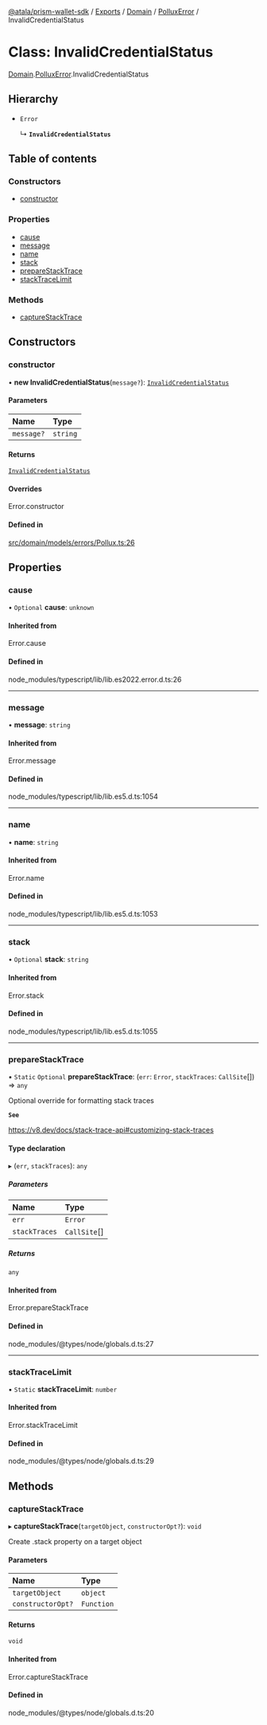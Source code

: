 [@atala/prism-wallet-sdk](../README.md) / [Exports](../modules.md) / [Domain](../modules/Domain.md) / [PolluxError](../modules/Domain.PolluxError.md) / InvalidCredentialStatus

# Class: InvalidCredentialStatus

[Domain](../modules/Domain.md).[PolluxError](../modules/Domain.PolluxError.md).InvalidCredentialStatus

## Hierarchy

- `Error`

  ↳ **`InvalidCredentialStatus`**

## Table of contents

### Constructors

- [constructor](Domain.PolluxError.InvalidCredentialStatus.md#constructor)

### Properties

- [cause](Domain.PolluxError.InvalidCredentialStatus.md#cause)
- [message](Domain.PolluxError.InvalidCredentialStatus.md#message)
- [name](Domain.PolluxError.InvalidCredentialStatus.md#name)
- [stack](Domain.PolluxError.InvalidCredentialStatus.md#stack)
- [prepareStackTrace](Domain.PolluxError.InvalidCredentialStatus.md#preparestacktrace)
- [stackTraceLimit](Domain.PolluxError.InvalidCredentialStatus.md#stacktracelimit)

### Methods

- [captureStackTrace](Domain.PolluxError.InvalidCredentialStatus.md#capturestacktrace)

## Constructors

### constructor

• **new InvalidCredentialStatus**(`message?`): [`InvalidCredentialStatus`](Domain.PolluxError.InvalidCredentialStatus.md)

#### Parameters

| Name | Type |
| :------ | :------ |
| `message?` | `string` |

#### Returns

[`InvalidCredentialStatus`](Domain.PolluxError.InvalidCredentialStatus.md)

#### Overrides

Error.constructor

#### Defined in

[src/domain/models/errors/Pollux.ts:26](https://github.com/hyperledger/identus-edge-agent-sdk-ts/blob/c632f0efed4b3d905476bd3d4312ebd50a8d0a12/src/domain/models/errors/Pollux.ts#L26)

## Properties

### cause

• `Optional` **cause**: `unknown`

#### Inherited from

Error.cause

#### Defined in

node_modules/typescript/lib/lib.es2022.error.d.ts:26

___

### message

• **message**: `string`

#### Inherited from

Error.message

#### Defined in

node_modules/typescript/lib/lib.es5.d.ts:1054

___

### name

• **name**: `string`

#### Inherited from

Error.name

#### Defined in

node_modules/typescript/lib/lib.es5.d.ts:1053

___

### stack

• `Optional` **stack**: `string`

#### Inherited from

Error.stack

#### Defined in

node_modules/typescript/lib/lib.es5.d.ts:1055

___

### prepareStackTrace

▪ `Static` `Optional` **prepareStackTrace**: (`err`: `Error`, `stackTraces`: `CallSite`[]) => `any`

Optional override for formatting stack traces

**`See`**

https://v8.dev/docs/stack-trace-api#customizing-stack-traces

#### Type declaration

▸ (`err`, `stackTraces`): `any`

##### Parameters

| Name | Type |
| :------ | :------ |
| `err` | `Error` |
| `stackTraces` | `CallSite`[] |

##### Returns

`any`

#### Inherited from

Error.prepareStackTrace

#### Defined in

node_modules/@types/node/globals.d.ts:27

___

### stackTraceLimit

▪ `Static` **stackTraceLimit**: `number`

#### Inherited from

Error.stackTraceLimit

#### Defined in

node_modules/@types/node/globals.d.ts:29

## Methods

### captureStackTrace

▸ **captureStackTrace**(`targetObject`, `constructorOpt?`): `void`

Create .stack property on a target object

#### Parameters

| Name | Type |
| :------ | :------ |
| `targetObject` | `object` |
| `constructorOpt?` | `Function` |

#### Returns

`void`

#### Inherited from

Error.captureStackTrace

#### Defined in

node_modules/@types/node/globals.d.ts:20
